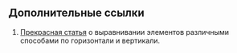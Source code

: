 
## Дополнительные ссылки

1. [Прекрасная статья](https://www.freecodecamp.org/news/how-to-center-anything-with-css-align-a-div-text-and-more/) о выравнивании элементов различными способами по горизонтали и вертикали.
